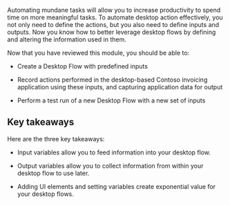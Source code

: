 Automating mundane tasks will allow you to increase productivity to spend time on more meaningful tasks. To automate desktop action effectively, you not only need to define the actions, but you also need to define inputs and outputs. Now you know how to better leverage desktop flows by defining and altering the information used in them.

Now that you have reviewed this module, you should be able to:

- Create a Desktop Flow with predefined inputs

- Record actions performed in the desktop-based Contoso invoicing application using these inputs, and capturing application data for output

- Perform a test run of a new Desktop Flow with a new set of inputs

## Key takeaways

Here are the three key takeaways:

- Input variables allow you to feed information into your desktop flow.

- Output variables allow you to collect information from within your desktop flow to use later.

- Adding UI elements and setting variables create exponential value for your desktop flows.
